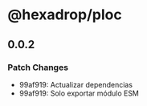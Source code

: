 # @hexadrop/ploc

## 0.0.2

### Patch Changes

- 99af919: Actualizar dependencias
- 99af919: Solo exportar módulo ESM
